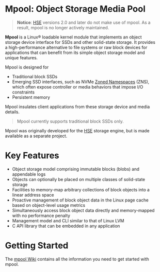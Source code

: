 # Mpool: Object Storage Media Pool

> **Notice**: [HSE](https://github.com/hse-project/hse) versions 2.0 and
> later do not make use of mpool.  As a result, mpool is no longer
> actively maintained.

**Mpool** is a Linux&reg; loadable kernel module
that implements an object storage device interface for SSDs and other
solid-state storage.
It provides a high-performance alternative to file systems or raw
block devices for applications that can benefit from its simple object
storage model and unique features.

Mpool is designed for

* Traditional block SSDs
* Emerging SSD interfaces, such as
NVMe [Zoned Namespaces](http://zonedstorage.io/) (ZNS), which
often expose controller or media behaviors that impose I/O constraints
* Persistent memory

Mpool insulates client applications from these storage device
and media details.

> Mpool currently supports traditional block SSDs only.

Mpool was originally developed for the
[HSE](https://github.com/hse-project/hse) storage engine,
but is made available as a separate project.


# Key Features

* Object storage model comprising immutable blocks (blobs) and appendable logs
* Objects can optionally be placed on multiple classes of solid-state storage
* Facilities to memory-map arbitrary collections of block objects into a
linear address space
* Proactive management of block object data in the Linux page cache based
on object-level usage metrics
* Simultaneously access block object data directly and memory-mapped with no
performance penalty
* Management model and CLI similar to that of Linux LVM
* C API library that can be embedded in any application


# Getting Started

The [mpool Wiki](https://github.com/hse-project/mpool/wiki)
contains all the information you need to get started with mpool.
